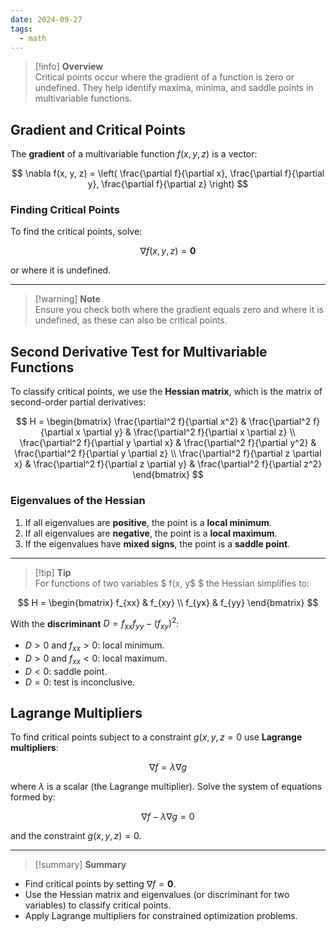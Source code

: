 ```yaml
---
date: 2024-09-27
tags:
  - math
---
```


> [!info] **Overview**  
Critical points occur where the gradient of a function is zero or undefined. They help identify maxima, minima, and saddle points in multivariable functions.

## Gradient and Critical Points

The **gradient** of a multivariable function $f(x, y, z)$ is a vector:

$$
\nabla f(x, y, z) = \left( \frac{\partial f}{\partial x}, \frac{\partial f}{\partial y}, \frac{\partial f}{\partial z} \right)
$$

### Finding Critical Points

To find the critical points, solve:

$$
\nabla f(x, y, z) = \mathbf{0}
$$

or where it is undefined.

---

> [!warning] **Note**  
Ensure you check both where the gradient equals zero and where it is undefined, as these can also be critical points.

## Second Derivative Test for Multivariable Functions

To classify critical points, we use the **Hessian matrix**, which is the matrix of second-order partial derivatives:

$$
H = 
\begin{bmatrix}
    \frac{\partial^2 f}{\partial x^2} & \frac{\partial^2 f}{\partial x \partial y} & \frac{\partial^2 f}{\partial x \partial z} \\
    \frac{\partial^2 f}{\partial y \partial x} & \frac{\partial^2 f}{\partial y^2} & \frac{\partial^2 f}{\partial y \partial z} \\
    \frac{\partial^2 f}{\partial z \partial x} & \frac{\partial^2 f}{\partial z \partial y} & \frac{\partial^2 f}{\partial z^2}
\end{bmatrix}
$$

### Eigenvalues of the Hessian

1. If all eigenvalues are **positive**, the point is a **local minimum**.
2. If all eigenvalues are **negative**, the point is a **local maximum**.
3. If the eigenvalues have **mixed signs**, the point is a **saddle point**.

---

> [!tip] **Tip**  
For functions of two variables $ f(x, y$ $ the Hessian simplifies to:

$$
H = 
\begin{bmatrix}
    f_{xx} & f_{xy} \\
    f_{yx} & f_{yy}
\end{bmatrix}
$$

With the **discriminant** $D = f_{xx} f_{yy} - (f_{xy})^2$:

- $D > 0$ and $f_{xx} > 0$: local minimum.
- $D > 0$ and $f_{xx} < 0$: local maximum.
- $D < 0$: saddle point.
- $D = 0$: test is inconclusive.

## Lagrange Multipliers

To find critical points subject to a constraint $g(x, y, z = 0$ use **Lagrange multipliers**:

$$
\nabla f = \lambda \nabla g
$$

where $\lambda$ is a scalar (the Lagrange multiplier). Solve the system of equations formed by:

$$
\nabla f - \lambda \nabla g = 0
$$

and the constraint $g(x, y, z) = 0$.

---

> [!summary] **Summary**

- Find critical points by setting $\nabla f = \mathbf{0}$.
- Use the Hessian matrix and eigenvalues (or discriminant for two variables) to classify critical points.
- Apply Lagrange multipliers for constrained optimization problems.
